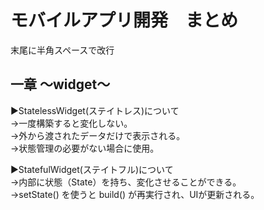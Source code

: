 # モバイルアプリ開発　まとめ  
末尾に半角スペースで改行  
## 一章 〜widget〜
▶︎StatelessWidget(ステイトレス)について  
 →一度構築すると変化しない。  
 →外から渡されたデータだけで表示される。  
 →状態管理の必要がない場合に使用。
   
▶︎StatefulWidget(ステイトフル)について   
 →内部に状態（State）を持ち、変化させることができる。  
 →setState() を使うと build() が再実行され、UIが更新される。  

 
